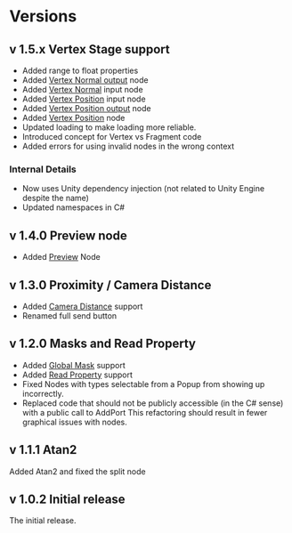 # Versions

## v 1.5.x Vertex Stage support

- Added range to float properties
- Added [Vertex Normal output](../nodes/#normal-output) node
- Added [Vertex Normal](../nodes/#vertex-normal) input node
- Added [Vertex Position](../nodes/#vertex-position) input node
- Added [Vertex Position output](../nodes/#vertex-position-output) node
- Added [Vertex Position](../nodes/#vertex-position) node
- Updated loading to make loading more reliable.
- Introduced concept for Vertex vs Fragment code
- Added errors for using invalid nodes in the wrong context

### Internal Details
- Now uses Unity dependency injection (not related to Unity Engine despite the name)
- Updated namespaces in C#

## v 1.4.0 Preview node

- Added [Preview](../nodes/#preview) Node


## v 1.3.0 Proximity / Camera Distance

- Added [Camera Distance](../nodes/#camera-distance-proximity) support
- Renamed full send button

## v 1.2.0 Masks and Read Property

- Added [Global Mask](../nodes/#global-mask) support 
- Added [Read Property](../nodes/#read-property) support
- Fixed Nodes with types selectable from a Popup from showing up incorrectly.
- Replaced code that should not be publicly accessible (in the C# sense) with a public call to AddPort
  This refactoring should result in fewer graphical issues with nodes.

## v 1.1.1 Atan2
Added Atan2 and fixed the split node

## v 1.0.2 Initial release

The initial release. 
